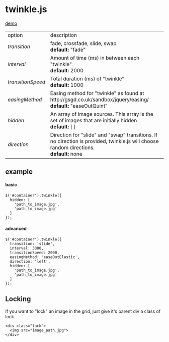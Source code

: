 twinkle.js
=======

[demo](http://mikekavouras.com/twinkle)


<table>
  <tr>
    <td>option</td>
    <td>description</td>
  </tr>
  <tr>
    <td><i>transition<i></td>
    <td>fade, crossfade, slide, swap<br>
    <strong>default: </strong>"fade"</td>
  </tr>
  <tr>
    <td><i>interval</i></td>
    <td>Amount of time (ms) in between each "twinkle"<br>
    <strong>default: </strong>2000</td>
  </tr>
  <tr>
    <td><i>transitionSpeed</i></td>
    <td>Total duration (ms) of "twinkle" <br> 
    <strong>default: </strong> 1000</td>
  </tr>
  <tr>
    <td><i>easingMethod</i></td>
    <td>
      Easing method for "twinkle" as found at http://gsgd.co.uk/sandbox/jquery/easing/ <br> 
      <strong>default: </strong>"easeOutQuint"
    </td>
  </tr>
  <tr>
    <td><i>hidden</i></td>
    <td>An array of image sources. This array is the set of images that are initially hidden<br>
      <strong>default: </strong>[ ]
    </td>
  </tr>
  <tr>
    <td><i>direction</i></td>
    <td>Direction for "slide" and "swap" transitions. If no direction is provided, twinkle.js will choose random directions.<br>
    <strong>default: </strong>none
    </td>
  </tr>
</table>

## example

#### basic

    $('#container').twinkle({
      hidden: [
        'path_to_image.jpg',
        'path_to_image.jpg'
      ]
    });
    
#### advanced

    $('#container').twinkle({
      transition: 'slide',
      interval: 3000,
      transitionSpeed: 2000,
      easingMethod: 'easeOutElastic',
      direction: 'left',
      hidden: [
        'path_to_image.jpg',
        'path_to_image.jpg'
      ]
    });

## Locking

If you want to "lock" an image in the grid, just give it's parent div a class of lock.
    
    <div class="lock">
      <img src="image_path.jpg">
    </div>
